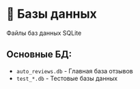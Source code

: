 # 💾 Базы данных

Файлы баз данных SQLite

## Основные БД:
- `auto_reviews.db` - Главная база отзывов
- `test_*.db` - Тестовые базы данных
